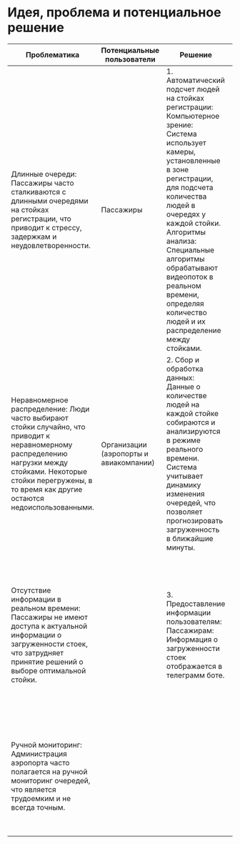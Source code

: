 # Идея, проблема и потенциальное решение

| Проблематика | Потенциальные пользователи | Решение | Конкуренты | Уникальность решения |
|---|---|---|---|---|
| Длинные очереди: Пассажиры часто сталкиваются с длинными очередями на стойках регистрации, что приводит к стрессу, задержкам и неудовлетворенности. | Пассажиры | 1. Автоматический подсчет людей на стойках регистрации:<br>Компьютерное зрение: Система использует камеры, установленные в зоне регистрации, для подсчета количества людей в очередях у каждой стойки.<br>Алгоритмы анализа: Специальные алгоритмы обрабатывают видеопоток в реальном времени, определяя количество людей и их распределение между стойками. | Ручной мониторинг очередей: Администрация аэропорта вручную отслеживает загруженность стоек и распределяет пассажиров. Это трудоемко и не всегда точно. | Реальное время и точность:<br>Продукт предоставляет актуальную информацию о загруженности стоек в реальном времени, что позволяет пассажирам и администрации аэропорта принимать оперативные решения.<br>Использование компьютерного зрения и алгоритмов анализа обеспечивает высокую точность подсчета людей. |
| Неравномерное распределение: Люди часто выбирают стойки случайно, что приводит к неравномерному распределению нагрузки между стойками. Некоторые стойки перегружены, в то время как другие остаются недоиспользованными. | Организации (аэропорты и авиакомпании) | 2. Сбор и обработка данных:<br>Данные о количестве людей на каждой стойке собираются и анализируются в режиме реального времени.<br>Система учитывает динамику изменения очередей, что позволяет прогнозировать загруженность в ближайшие минуты. | Электронные табло и системы талонов: Пассажиры берут талоны и ждут своей очереди, а информация отображается на электронных табло. | Удобство для пассажиров:<br>Интеграция с Telegram-ботом делает информацию доступной для пассажиров в привычном и удобном формате.<br>Пассажиры могут выбирать менее загруженные стойки, экономя время и снижая стресс. |
| Отсутствие информации в реальном времени: Пассажиры не имеют доступа к актуальной информации о загруженности стоек, что затрудняет принятие решений о выборе оптимальной стойки. |  | 3. Предоставление информации пользователям:<br>Пассажирам: Информация о загруженности стоек отображается в телеграмм боте. | Системы управления очередями с талонами: Пассажиры получают талоны с указанием времени обслуживания | Оптимизация работы аэропорта:<br>Администрация аэропорта получает инструмент для автоматического мониторинга и управления очередями, что повышает эффективность работы персонала и снижает затраты на ручной мониторинг. |
| Ручной мониторинг: Администрация аэропорта часто полагается на ручной мониторинг очередей, что является трудоемким и не всегда точным. |  |  |  | Универсальность:<br>Решение может быть адаптировано для различных аэропортов и других мест с высоким трафиком людей (например, вокзалы, торговые центры). |
